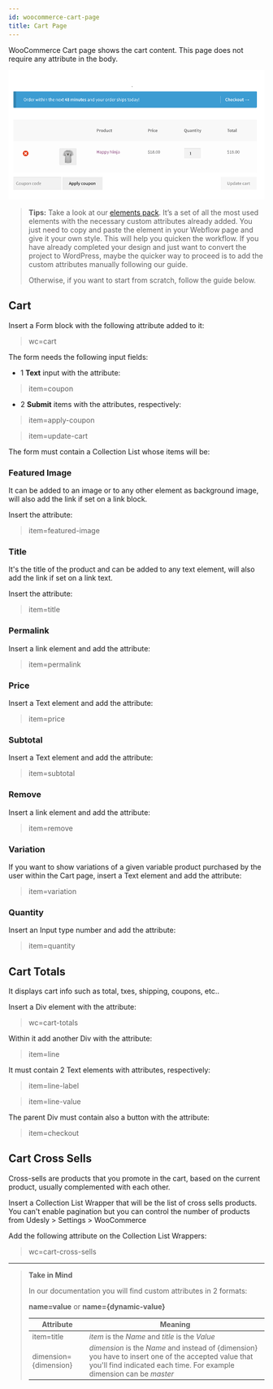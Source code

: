 ```yaml
---
id: woocommerce-cart-page
title: Cart Page
---
```


WooCommerce Cart page shows the cart content. This page does not require any attribute in the body.

![](assets/woocommerce-cart.png)

> **Tips:**
> Take a look at our [elements pack](https://preview.webflow.com/preview/webflow-to-shopify-elements?utm_medium=preview_link&utm_source=designer&utm_content=webflow-to-shopify-elements&preview=71280fc62c37d44b2222bbe7b9a3e953&mode=preview). It’s a set of all the most used elements with the necessary custom attributes already added. You just need to copy and paste the element in your Webflow page and give it your own style. This will help you quicken the workflow. If you have already completed your design and just want to convert the project to WordPress, maybe the quicker way to proceed is to add the custom attributes manually following our guide.
>
> Otherwise, if you want to start from scratch, follow the guide below.

## Cart
Insert a Form block with the following attribute added to it:

> wc=cart

The form needs the following input fields: 

- 1 **Text** input with the attribute:
> item=coupon

- 2 **Submit** items with the attributes, respectively:
> item=apply-coupon

> item=update-cart

The form must contain a Collection List whose items will be:

### Featured Image
It can be added to an image or to any other element as background image, will also add the link if set on a link block.

Insert the attribute:

> item=featured-image

### Title
It's the title of the product and can be added to any text element, will also add the link if set on a link text.

Insert the attribute:

> item=title    

### Permalink
Insert a link element and add the attribute:

> item=permalink

### Price
Insert a Text element and add the attribute:

> item=price

### Subtotal
Insert a Text element and add the attribute:

> item=subtotal         

### Remove
Insert a link element and add the attribute:

> item=remove

### Variation
If you want to show variations of a given variable product purchased by the user within the Cart page, insert a Text element and add the attribute:

> item=variation

### Quantity
Insert an Input type number and add the attribute:

> item=quantity

## Cart Totals
It displays cart info such as total, txes, shipping, coupons, etc..

Insert a Div element with the attribute:

> wc=cart-totals

Within it add another Div with the attribute:

> item=line

It must contain 2 Text elements with attributes, respectively:

> item=line-label

> item=line-value

The parent Div must contain also a button with the attribute:

> item=checkout

## Cart Cross Sells
Cross-sells are products that you promote in the cart, based on the current product, usually complemented with each other.

Insert a Collection List Wrapper that will be the list of cross sells products. You can't enable pagination but you can control the number of products from Udesly > Settings > WooCommerce

Add the following attribute on the Collection List Wrappers:

>wc=cart-cross-sells 


---------
> **Take in Mind**
>
> In our documentation you will find custom attributes in 2 formats:
>
> **name=value** or **name={dynamic-value}**
>
>
> **Attribute**             | **Meaning** | 
> -------------             | --------------- |
> | item=title              | *item* is the *Name* and *title* is the *Value* |
> | dimension={dimension}   | *dimension* is the *Name* and instead of {dimension} you have to insert one of the accepted value that you'll find indicated each time. For example dimension can be *master*|